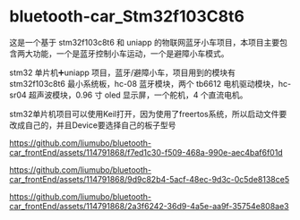 # bluetooth-car_Stm32f103C8t6
这是一个基于 stm32f103c8t6 和 uniapp 的物联网蓝牙小车项目，本项目主要包含两大功能，一个是蓝牙控制小车运动，一个是避障小车模式。

stm32 单片机➕uniapp 项目，蓝牙/避障小车，项目用到的模块有 stm32f103c8t6 最小系统板，hc-08 蓝牙模块，两个 tb6612 电机驱动模块，hc-sr04 超声波模块，0.96 寸 oled 显示屏，一个舵机，4 个直流电机。

stm32单片机项目可以使用Keil打开，因为使用了freertos系统，所以启动文件要改成自己的，并且Device要选择自己的板子型号

https://github.com/liumubo/bluetooth-car_frontEnd/assets/114791868/f7ed1c30-f509-468a-990e-aec4baf6f01d


https://github.com/liumubo/bluetooth-car_frontEnd/assets/114791868/9d9c82b4-5acf-48ec-9d3c-0c5de8138ce5


https://github.com/liumubo/bluetooth-car_frontEnd/assets/114791868/2a3f6242-36d9-4a5e-aa9f-35754e808ae3
